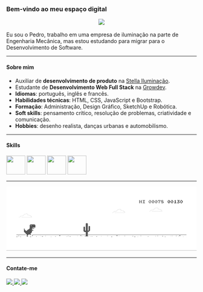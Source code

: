 ### Bem-vindo ao meu espaço digital

<p align="center"><img width=50% src="https://wompampsupport.azureedge.net/fetchimage?siteId=7575&v=2&jpgQuality=100&width=700&url=https%3A%2F%2Fi.kym-cdn.com%2Fentries%2Ficons%2Ffacebook%2F000%2F021%2F807%2Fig9OoyenpxqdCQyABmOQBZDI0duHk2QZZmWg2Hxd4ro.jpg"></p>

Eu sou o Pedro, trabalho em uma empresa de iluminação na parte de Engenharia Mecânica, mas estou estudando para migrar para o Desenvolvimento de Software.

<hr>

#### Sobre mim

- Auxiliar de **desenvolvimento de produto** na [Stella Iluminação](https://stella.com.br/).
- Estudante de **Desenvolvimento Web Full Stack** na [Growdev](https://www.growdev.com.br/).
- **Idiomas**: português, inglês e francês.
- **Habilidades técnicas**: HTML, CSS, JavaScript e Bootstrap.
- **Formação**: Administração, Design Gráfico, SketchUp e Robótica.
- **Soft skills**: pensamento crítico, resolução de problemas, criatividade e comunicação.
- **Hobbies**: desenho realista, danças urbanas e automobilismo.

<hr>

#### Skills

<div style="display: inline">
  <img width="50" height="50" src="https://cdn.jsdelivr.net/gh/devicons/devicon@latest/icons/html5/html5-original.svg" />
  <img width="50" height="50" src="https://cdn.jsdelivr.net/gh/devicons/devicon@latest/icons/css3/css3-original.svg" />
  <img width="50" height="50" src="https://cdn.jsdelivr.net/gh/devicons/devicon@latest/icons/javascript/javascript-original.svg" />
  <img width="50" height="50" src="https://cdn.jsdelivr.net/gh/devicons/devicon@latest/icons/bootstrap/bootstrap-original.svg" />
</div>

<hr>

![Dino](https://raw.githubusercontent.com/arjunMee/arjunMee/master/dino.gif?token=AQWYXGQBQLHFPDHPO7E2UOLAUYRTI)

<hr>

#### Contate-me

<div style="display: inline" align= "center">
  <a href="https://wa.me/5551986008003" target="_blank">
    <img width"50" height"50" src="https://img.shields.io/badge/WhatsApp-25D366?style=for-the-badge&logo=whatsapp&logoColor=white" />
  </a>
  <a href="https://www.linkedin.com/in/pedro-feld/" target="_blank">
    <img width"50" height"50" src="https://img.shields.io/badge/LinkedIn-0077B5?style=for-the-badge&logo=linkedin&logoColor=white" />
  </a>
   <a href="mailto:pedro.gael.feld@gmail.com" target="_blank">
    <img width"50" height"50" src="https://img.shields.io/badge/Gmail-D14836?style=for-the-badge&logo=gmail&logoColor=white" />
  </a>
</div>
